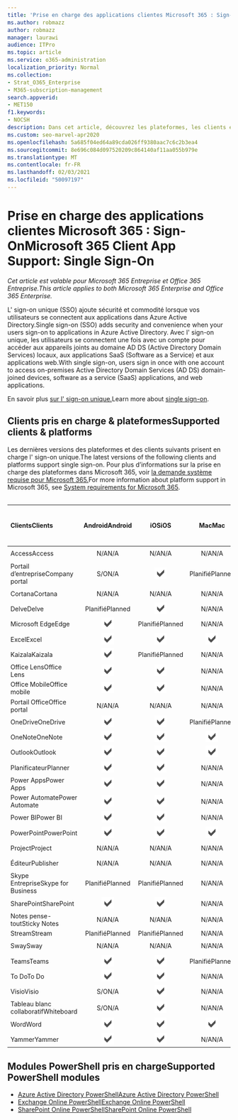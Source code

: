 ```yaml
---
title: 'Prise en charge des applications clientes Microsoft 365 : Sign-On'
ms.author: robmazz
author: robmazz
manager: laurawi
audience: ITPro
ms.topic: article
ms.service: o365-administration
localization_priority: Normal
ms.collection:
- Strat_O365_Enterprise
- M365-subscription-management
search.appverid:
- MET150
f1.keywords:
- NOCSH
description: Dans cet article, découvrez les plateformes, les clients et les modules PowerShell qui la prise en charge de l' sign-on unique pour Microsoft 365.
ms.custom: seo-marvel-apr2020
ms.openlocfilehash: 5a685f04ed64a89cda026ff9380aac7c6c2b3ea4
ms.sourcegitcommit: 8e696c084d097520209c864140af11aa055b979e
ms.translationtype: MT
ms.contentlocale: fr-FR
ms.lasthandoff: 02/03/2021
ms.locfileid: "50097197"
---
```

# <a name="microsoft-365-client-app-support-single-sign-on"></a><span data-ttu-id="76cc2-103">Prise en charge des applications clientes Microsoft 365 : Sign-On</span><span class="sxs-lookup"><span data-stu-id="76cc2-103">Microsoft 365 Client App Support: Single Sign-On</span></span>

<span data-ttu-id="76cc2-104">*Cet article est valable pour Microsoft 365 Entreprise et Office 365 Entreprise.*</span><span class="sxs-lookup"><span data-stu-id="76cc2-104">*This article applies to both Microsoft 365 Enterprise and Office 365 Enterprise.*</span></span>

<span data-ttu-id="76cc2-105">L' sign-on unique (SSO) ajoute sécurité et commodité lorsque vos utilisateurs se connectent aux applications dans Azure Active Directory.</span><span class="sxs-lookup"><span data-stu-id="76cc2-105">Single sign-on (SSO) adds security and convenience when your users sign-on to applications in Azure Active Directory.</span></span> <span data-ttu-id="76cc2-106">Avec l' sign-on unique, les utilisateurs se connectent une fois avec un compte pour accéder aux appareils joints au domaine AD DS (Active Directory Domain Services) locaux, aux applications SaaS (Software as a Service) et aux applications web.</span><span class="sxs-lookup"><span data-stu-id="76cc2-106">With single sign-on, users sign in once with one account to access on-premises Active Directory Domain Services (AD DS) domain-joined devices, software as a service (SaaS) applications, and web applications.</span></span>

<span data-ttu-id="76cc2-107">En savoir plus [sur l' sign-on unique.](/azure/active-directory/manage-apps/what-is-single-sign-on)</span><span class="sxs-lookup"><span data-stu-id="76cc2-107">Learn more about [single sign-on](/azure/active-directory/manage-apps/what-is-single-sign-on).</span></span>

## <a name="supported-clients--platforms"></a><span data-ttu-id="76cc2-108">Clients pris en charge & plateformes</span><span class="sxs-lookup"><span data-stu-id="76cc2-108">Supported clients & platforms</span></span>

<span data-ttu-id="76cc2-109">Les dernières versions des plateformes et des clients suivants prisent en charge l' sign-on unique.</span><span class="sxs-lookup"><span data-stu-id="76cc2-109">The latest versions of the following clients and platforms support single sign-on.</span></span> <span data-ttu-id="76cc2-110">Pour plus d’informations sur la prise en charge des plateformes dans Microsoft 365, voir [la demande système requise pour Microsoft 365.](/microsoft-365/microsoft-365-and-office-resources)</span><span class="sxs-lookup"><span data-stu-id="76cc2-110">For more information about platform support in Microsoft 365, see [System requirements for Microsoft 365](/microsoft-365/microsoft-365-and-office-resources).</span></span>
<br>
<br>

| <span data-ttu-id="76cc2-111">Clients</span><span class="sxs-lookup"><span data-stu-id="76cc2-111">Clients</span></span> | <span data-ttu-id="76cc2-112">Android</span><span class="sxs-lookup"><span data-stu-id="76cc2-112">Android</span></span> | <span data-ttu-id="76cc2-113">iOS</span><span class="sxs-lookup"><span data-stu-id="76cc2-113">iOS</span></span> | <span data-ttu-id="76cc2-114">Mac</span><span class="sxs-lookup"><span data-stu-id="76cc2-114">Mac</span></span>| <span data-ttu-id="76cc2-115">Windows 10</span><span class="sxs-lookup"><span data-stu-id="76cc2-115">Windows 10</span></span> <br> <span data-ttu-id="76cc2-116">Applications modernes</span><span class="sxs-lookup"><span data-stu-id="76cc2-116">Modern Apps</span></span>| <span data-ttu-id="76cc2-117">Windows 10</span><span class="sxs-lookup"><span data-stu-id="76cc2-117">Windows 10</span></span> <br> <span data-ttu-id="76cc2-118">Desktop</span><span class="sxs-lookup"><span data-stu-id="76cc2-118">Desktop</span></span> |
|:---|:---:|:---:|:---:|:---:|:---:|
| <span data-ttu-id="76cc2-119">Access</span><span class="sxs-lookup"><span data-stu-id="76cc2-119">Access</span></span> | <span data-ttu-id="76cc2-120">N/A</span><span class="sxs-lookup"><span data-stu-id="76cc2-120">N/A</span></span> | <span data-ttu-id="76cc2-121">N/A</span><span class="sxs-lookup"><span data-stu-id="76cc2-121">N/A</span></span> | <span data-ttu-id="76cc2-122">N/A</span><span class="sxs-lookup"><span data-stu-id="76cc2-122">N/A</span></span> | <span data-ttu-id="76cc2-123">N/A</span><span class="sxs-lookup"><span data-stu-id="76cc2-123">N/A</span></span> | ![Pris en charge](../media/check-mark.png) |
| <span data-ttu-id="76cc2-125">Portail d’entreprise</span><span class="sxs-lookup"><span data-stu-id="76cc2-125">Company portal</span></span> | <span data-ttu-id="76cc2-126">S/O</span><span class="sxs-lookup"><span data-stu-id="76cc2-126">N/A</span></span> | ![Pris en charge](../media/check-mark.png) | <span data-ttu-id="76cc2-128">Planifié</span><span class="sxs-lookup"><span data-stu-id="76cc2-128">Planned</span></span> | ![Pris en charge](../media/check-mark.png) | <span data-ttu-id="76cc2-130">N/A</span><span class="sxs-lookup"><span data-stu-id="76cc2-130">N/A</span></span> |
| <span data-ttu-id="76cc2-131">Cortana</span><span class="sxs-lookup"><span data-stu-id="76cc2-131">Cortana</span></span> | <span data-ttu-id="76cc2-132">N/A</span><span class="sxs-lookup"><span data-stu-id="76cc2-132">N/A</span></span> | <span data-ttu-id="76cc2-133">N/A</span><span class="sxs-lookup"><span data-stu-id="76cc2-133">N/A</span></span> | <span data-ttu-id="76cc2-134">N/A</span><span class="sxs-lookup"><span data-stu-id="76cc2-134">N/A</span></span> | ![Pris en charge](../media/check-mark.png) | <span data-ttu-id="76cc2-136">N/A</span><span class="sxs-lookup"><span data-stu-id="76cc2-136">N/A</span></span> |
| <span data-ttu-id="76cc2-137">Delve</span><span class="sxs-lookup"><span data-stu-id="76cc2-137">Delve</span></span> | <span data-ttu-id="76cc2-138">Planifié</span><span class="sxs-lookup"><span data-stu-id="76cc2-138">Planned</span></span> | ![Pris en charge](../media/check-mark.png) | <span data-ttu-id="76cc2-140">N/A</span><span class="sxs-lookup"><span data-stu-id="76cc2-140">N/A</span></span> | <span data-ttu-id="76cc2-141">N/A</span><span class="sxs-lookup"><span data-stu-id="76cc2-141">N/A</span></span> | <span data-ttu-id="76cc2-142">N/A</span><span class="sxs-lookup"><span data-stu-id="76cc2-142">N/A</span></span> |
| <span data-ttu-id="76cc2-143">Microsoft Edge</span><span class="sxs-lookup"><span data-stu-id="76cc2-143">Edge</span></span> | ![Pris en charge](../media/check-mark.png) | <span data-ttu-id="76cc2-145">Planifié</span><span class="sxs-lookup"><span data-stu-id="76cc2-145">Planned</span></span> | <span data-ttu-id="76cc2-146">N/A</span><span class="sxs-lookup"><span data-stu-id="76cc2-146">N/A</span></span> | <span data-ttu-id="76cc2-147">N/A</span><span class="sxs-lookup"><span data-stu-id="76cc2-147">N/A</span></span> | ![Pris en charge](../media/check-mark.png) |
| <span data-ttu-id="76cc2-149">Excel</span><span class="sxs-lookup"><span data-stu-id="76cc2-149">Excel</span></span> | ![Pris en charge](../media/check-mark.png) | ![Pris en charge](../media/check-mark.png) | ![Pris en charge](../media/check-mark.png) | ![Pris en charge](../media/check-mark.png) | ![Pris en charge](../media/check-mark.png) |
| <span data-ttu-id="76cc2-155">Kaizala</span><span class="sxs-lookup"><span data-stu-id="76cc2-155">Kaizala</span></span> | ![Pris en charge](../media/check-mark.png) | <span data-ttu-id="76cc2-157">Planifié</span><span class="sxs-lookup"><span data-stu-id="76cc2-157">Planned</span></span> | <span data-ttu-id="76cc2-158">N/A</span><span class="sxs-lookup"><span data-stu-id="76cc2-158">N/A</span></span> | <span data-ttu-id="76cc2-159">N/A</span><span class="sxs-lookup"><span data-stu-id="76cc2-159">N/A</span></span> | <span data-ttu-id="76cc2-160">N/A</span><span class="sxs-lookup"><span data-stu-id="76cc2-160">N/A</span></span> |
| <span data-ttu-id="76cc2-161">Office Lens</span><span class="sxs-lookup"><span data-stu-id="76cc2-161">Office Lens</span></span>| ![Pris en charge](../media/check-mark.png) | ![Pris en charge](../media/check-mark.png) | <span data-ttu-id="76cc2-164">N/A</span><span class="sxs-lookup"><span data-stu-id="76cc2-164">N/A</span></span> | <span data-ttu-id="76cc2-165">N/A</span><span class="sxs-lookup"><span data-stu-id="76cc2-165">N/A</span></span> | <span data-ttu-id="76cc2-166">N/A</span><span class="sxs-lookup"><span data-stu-id="76cc2-166">N/A</span></span> |
| <span data-ttu-id="76cc2-167">Office Mobile</span><span class="sxs-lookup"><span data-stu-id="76cc2-167">Office mobile</span></span> | ![Pris en charge](../media/check-mark.png) | ![Pris en charge](../media/check-mark.png) | <span data-ttu-id="76cc2-170">N/A</span><span class="sxs-lookup"><span data-stu-id="76cc2-170">N/A</span></span> | <span data-ttu-id="76cc2-171">N/A</span><span class="sxs-lookup"><span data-stu-id="76cc2-171">N/A</span></span> | <span data-ttu-id="76cc2-172">N/A</span><span class="sxs-lookup"><span data-stu-id="76cc2-172">N/A</span></span> |
| <span data-ttu-id="76cc2-173">Portail Office</span><span class="sxs-lookup"><span data-stu-id="76cc2-173">Office portal</span></span> | <span data-ttu-id="76cc2-174">N/A</span><span class="sxs-lookup"><span data-stu-id="76cc2-174">N/A</span></span> | <span data-ttu-id="76cc2-175">N/A</span><span class="sxs-lookup"><span data-stu-id="76cc2-175">N/A</span></span> | <span data-ttu-id="76cc2-176">N/A</span><span class="sxs-lookup"><span data-stu-id="76cc2-176">N/A</span></span> | ![Pris en charge](../media/check-mark.png) | <span data-ttu-id="76cc2-178">N/A</span><span class="sxs-lookup"><span data-stu-id="76cc2-178">N/A</span></span> |
| <span data-ttu-id="76cc2-179">OneDrive</span><span class="sxs-lookup"><span data-stu-id="76cc2-179">OneDrive</span></span> | ![Pris en charge](../media/check-mark.png) | ![Pris en charge](../media/check-mark.png) | <span data-ttu-id="76cc2-182">Planifié</span><span class="sxs-lookup"><span data-stu-id="76cc2-182">Planned</span></span> | ![Pris en charge](../media/check-mark.png) | <span data-ttu-id="76cc2-184">Planifié</span><span class="sxs-lookup"><span data-stu-id="76cc2-184">Planned</span></span> |
| <span data-ttu-id="76cc2-185">OneNote</span><span class="sxs-lookup"><span data-stu-id="76cc2-185">OneNote</span></span> | ![Pris en charge](../media/check-mark.png) | ![Pris en charge](../media/check-mark.png) | ![Pris en charge](../media/check-mark.png) | ![Pris en charge](../media/check-mark.png) | <span data-ttu-id="76cc2-190">Planifié</span><span class="sxs-lookup"><span data-stu-id="76cc2-190">Planned</span></span> |
| <span data-ttu-id="76cc2-191">Outlook</span><span class="sxs-lookup"><span data-stu-id="76cc2-191">Outlook</span></span> | ![Pris en charge](../media/check-mark.png) | ![Pris en charge](../media/check-mark.png) | ![Pris en charge](../media/check-mark.png) | <span data-ttu-id="76cc2-195">Planifié</span><span class="sxs-lookup"><span data-stu-id="76cc2-195">Planned</span></span> | ![Pris en charge](../media/check-mark.png) |
| <span data-ttu-id="76cc2-197">Planificateur</span><span class="sxs-lookup"><span data-stu-id="76cc2-197">Planner</span></span> | ![Pris en charge](../media/check-mark.png) | ![Pris en charge](../media/check-mark.png) | <span data-ttu-id="76cc2-200">N/A</span><span class="sxs-lookup"><span data-stu-id="76cc2-200">N/A</span></span> | <span data-ttu-id="76cc2-201">N/A</span><span class="sxs-lookup"><span data-stu-id="76cc2-201">N/A</span></span> | <span data-ttu-id="76cc2-202">N/A</span><span class="sxs-lookup"><span data-stu-id="76cc2-202">N/A</span></span> |
| <span data-ttu-id="76cc2-203">Power Apps</span><span class="sxs-lookup"><span data-stu-id="76cc2-203">Power Apps</span></span> | ![Pris en charge](../media/check-mark.png) | ![Pris en charge](../media/check-mark.png) | <span data-ttu-id="76cc2-206">N/A</span><span class="sxs-lookup"><span data-stu-id="76cc2-206">N/A</span></span> | <span data-ttu-id="76cc2-207">Planifié</span><span class="sxs-lookup"><span data-stu-id="76cc2-207">Planned</span></span> | <span data-ttu-id="76cc2-208">S/O</span><span class="sxs-lookup"><span data-stu-id="76cc2-208">N/A</span></span> |
| <span data-ttu-id="76cc2-209">Power Automate</span><span class="sxs-lookup"><span data-stu-id="76cc2-209">Power Automate</span></span> | ![Pris en charge](../media/check-mark.png) | ![Pris en charge](../media/check-mark.png) | <span data-ttu-id="76cc2-212">N/A</span><span class="sxs-lookup"><span data-stu-id="76cc2-212">N/A</span></span> | <span data-ttu-id="76cc2-213">N/A</span><span class="sxs-lookup"><span data-stu-id="76cc2-213">N/A</span></span> | <span data-ttu-id="76cc2-214">N/A</span><span class="sxs-lookup"><span data-stu-id="76cc2-214">N/A</span></span> |
| <span data-ttu-id="76cc2-215">Power BI</span><span class="sxs-lookup"><span data-stu-id="76cc2-215">Power BI</span></span> | ![Pris en charge](../media/check-mark.png) | ![Pris en charge](../media/check-mark.png) | <span data-ttu-id="76cc2-218">N/A</span><span class="sxs-lookup"><span data-stu-id="76cc2-218">N/A</span></span> | ![Pris en charge](../media/check-mark.png) | <span data-ttu-id="76cc2-220">Planifié</span><span class="sxs-lookup"><span data-stu-id="76cc2-220">Planned</span></span> |
| <span data-ttu-id="76cc2-221">PowerPoint</span><span class="sxs-lookup"><span data-stu-id="76cc2-221">PowerPoint</span></span> | ![Pris en charge](../media/check-mark.png) | ![Pris en charge](../media/check-mark.png) | ![Pris en charge](../media/check-mark.png) | ![Pris en charge](../media/check-mark.png) | ![Pris en charge](../media/check-mark.png) |
| <span data-ttu-id="76cc2-227">Project</span><span class="sxs-lookup"><span data-stu-id="76cc2-227">Project</span></span> | <span data-ttu-id="76cc2-228">N/A</span><span class="sxs-lookup"><span data-stu-id="76cc2-228">N/A</span></span> | <span data-ttu-id="76cc2-229">N/A</span><span class="sxs-lookup"><span data-stu-id="76cc2-229">N/A</span></span> | <span data-ttu-id="76cc2-230">N/A</span><span class="sxs-lookup"><span data-stu-id="76cc2-230">N/A</span></span> | <span data-ttu-id="76cc2-231">N/A</span><span class="sxs-lookup"><span data-stu-id="76cc2-231">N/A</span></span> | ![Pris en charge](../media/check-mark.png) |
| <span data-ttu-id="76cc2-233">Éditeur</span><span class="sxs-lookup"><span data-stu-id="76cc2-233">Publisher</span></span> | <span data-ttu-id="76cc2-234">N/A</span><span class="sxs-lookup"><span data-stu-id="76cc2-234">N/A</span></span> | <span data-ttu-id="76cc2-235">N/A</span><span class="sxs-lookup"><span data-stu-id="76cc2-235">N/A</span></span> | <span data-ttu-id="76cc2-236">N/A</span><span class="sxs-lookup"><span data-stu-id="76cc2-236">N/A</span></span> | <span data-ttu-id="76cc2-237">N/A</span><span class="sxs-lookup"><span data-stu-id="76cc2-237">N/A</span></span> | ![Pris en charge](../media/check-mark.png) |
| <span data-ttu-id="76cc2-239">Skype Entreprise</span><span class="sxs-lookup"><span data-stu-id="76cc2-239">Skype for Business</span></span> | <span data-ttu-id="76cc2-240">Planifié</span><span class="sxs-lookup"><span data-stu-id="76cc2-240">Planned</span></span> | <span data-ttu-id="76cc2-241">Planifié</span><span class="sxs-lookup"><span data-stu-id="76cc2-241">Planned</span></span> | <span data-ttu-id="76cc2-242">N/A</span><span class="sxs-lookup"><span data-stu-id="76cc2-242">N/A</span></span> | <span data-ttu-id="76cc2-243">N/A</span><span class="sxs-lookup"><span data-stu-id="76cc2-243">N/A</span></span> | <span data-ttu-id="76cc2-244">N/A</span><span class="sxs-lookup"><span data-stu-id="76cc2-244">N/A</span></span> |
| <span data-ttu-id="76cc2-245">SharePoint</span><span class="sxs-lookup"><span data-stu-id="76cc2-245">SharePoint</span></span> | ![Pris en charge](../media/check-mark.png) | ![Pris en charge](../media/check-mark.png) | <span data-ttu-id="76cc2-248">N/A</span><span class="sxs-lookup"><span data-stu-id="76cc2-248">N/A</span></span> | <span data-ttu-id="76cc2-249">N/A</span><span class="sxs-lookup"><span data-stu-id="76cc2-249">N/A</span></span> | <span data-ttu-id="76cc2-250">N/A</span><span class="sxs-lookup"><span data-stu-id="76cc2-250">N/A</span></span> |
| <span data-ttu-id="76cc2-251">Notes pense-tout</span><span class="sxs-lookup"><span data-stu-id="76cc2-251">Sticky Notes</span></span> | <span data-ttu-id="76cc2-252">N/A</span><span class="sxs-lookup"><span data-stu-id="76cc2-252">N/A</span></span> | <span data-ttu-id="76cc2-253">N/A</span><span class="sxs-lookup"><span data-stu-id="76cc2-253">N/A</span></span> | <span data-ttu-id="76cc2-254">N/A</span><span class="sxs-lookup"><span data-stu-id="76cc2-254">N/A</span></span> | <span data-ttu-id="76cc2-255">N/A</span><span class="sxs-lookup"><span data-stu-id="76cc2-255">N/A</span></span> | ![Pris en charge](../media/check-mark.png) |
| <span data-ttu-id="76cc2-257">Stream</span><span class="sxs-lookup"><span data-stu-id="76cc2-257">Stream</span></span> | <span data-ttu-id="76cc2-258">Planifié</span><span class="sxs-lookup"><span data-stu-id="76cc2-258">Planned</span></span> | <span data-ttu-id="76cc2-259">Planifié</span><span class="sxs-lookup"><span data-stu-id="76cc2-259">Planned</span></span> | <span data-ttu-id="76cc2-260">N/A</span><span class="sxs-lookup"><span data-stu-id="76cc2-260">N/A</span></span> | <span data-ttu-id="76cc2-261">N/A</span><span class="sxs-lookup"><span data-stu-id="76cc2-261">N/A</span></span> | <span data-ttu-id="76cc2-262">N/A</span><span class="sxs-lookup"><span data-stu-id="76cc2-262">N/A</span></span> |
| <span data-ttu-id="76cc2-263">Sway</span><span class="sxs-lookup"><span data-stu-id="76cc2-263">Sway</span></span> | <span data-ttu-id="76cc2-264">N/A</span><span class="sxs-lookup"><span data-stu-id="76cc2-264">N/A</span></span> | <span data-ttu-id="76cc2-265">N/A</span><span class="sxs-lookup"><span data-stu-id="76cc2-265">N/A</span></span> | <span data-ttu-id="76cc2-266">N/A</span><span class="sxs-lookup"><span data-stu-id="76cc2-266">N/A</span></span> | <span data-ttu-id="76cc2-267">N/A</span><span class="sxs-lookup"><span data-stu-id="76cc2-267">N/A</span></span> | ![Pris en charge](../media/check-mark.png) |
| <span data-ttu-id="76cc2-269">Teams</span><span class="sxs-lookup"><span data-stu-id="76cc2-269">Teams</span></span> | ![Pris en charge](../media/check-mark.png) | ![Pris en charge](../media/check-mark.png) | <span data-ttu-id="76cc2-272">Planifié</span><span class="sxs-lookup"><span data-stu-id="76cc2-272">Planned</span></span> | <span data-ttu-id="76cc2-273">S/O</span><span class="sxs-lookup"><span data-stu-id="76cc2-273">N/A</span></span> | <span data-ttu-id="76cc2-274">Planifié</span><span class="sxs-lookup"><span data-stu-id="76cc2-274">Planned</span></span> |
| <span data-ttu-id="76cc2-275">To Do</span><span class="sxs-lookup"><span data-stu-id="76cc2-275">To Do</span></span> | ![Pris en charge](../media/check-mark.png) | ![Pris en charge](../media/check-mark.png) | <span data-ttu-id="76cc2-278">N/A</span><span class="sxs-lookup"><span data-stu-id="76cc2-278">N/A</span></span> | ![Pris en charge](../media/check-mark.png) | <span data-ttu-id="76cc2-280">N/A</span><span class="sxs-lookup"><span data-stu-id="76cc2-280">N/A</span></span> |
| <span data-ttu-id="76cc2-281">Visio</span><span class="sxs-lookup"><span data-stu-id="76cc2-281">Visio</span></span> | <span data-ttu-id="76cc2-282">S/O</span><span class="sxs-lookup"><span data-stu-id="76cc2-282">N/A</span></span> | ![Pris en charge](../media/check-mark.png) | <span data-ttu-id="76cc2-284">N/A</span><span class="sxs-lookup"><span data-stu-id="76cc2-284">N/A</span></span> | <span data-ttu-id="76cc2-285">N/A</span><span class="sxs-lookup"><span data-stu-id="76cc2-285">N/A</span></span> | ![Pris en charge](../media/check-mark.png) |
| <span data-ttu-id="76cc2-287">Tableau blanc collaboratif</span><span class="sxs-lookup"><span data-stu-id="76cc2-287">Whiteboard</span></span> | <span data-ttu-id="76cc2-288">S/O</span><span class="sxs-lookup"><span data-stu-id="76cc2-288">N/A</span></span> | ![Pris en charge](../media/check-mark.png) | <span data-ttu-id="76cc2-290">N/A</span><span class="sxs-lookup"><span data-stu-id="76cc2-290">N/A</span></span> | ![Pris en charge](../media/check-mark.png) | <span data-ttu-id="76cc2-292">N/A</span><span class="sxs-lookup"><span data-stu-id="76cc2-292">N/A</span></span> |
| <span data-ttu-id="76cc2-293">Word</span><span class="sxs-lookup"><span data-stu-id="76cc2-293">Word</span></span> | ![Pris en charge](../media/check-mark.png) | ![Pris en charge](../media/check-mark.png) | ![Pris en charge](../media/check-mark.png) | ![Pris en charge](../media/check-mark.png) | ![Pris en charge](../media/check-mark.png) |
| <span data-ttu-id="76cc2-299">Yammer</span><span class="sxs-lookup"><span data-stu-id="76cc2-299">Yammer</span></span> | ![Pris en charge](../media/check-mark.png) | ![Pris en charge](../media/check-mark.png) | <span data-ttu-id="76cc2-302">N/A</span><span class="sxs-lookup"><span data-stu-id="76cc2-302">N/A</span></span> | <span data-ttu-id="76cc2-303">N/A</span><span class="sxs-lookup"><span data-stu-id="76cc2-303">N/A</span></span> | <span data-ttu-id="76cc2-304">Planifié</span><span class="sxs-lookup"><span data-stu-id="76cc2-304">Planned</span></span> |

## <a name="supported-powershell-modules"></a><span data-ttu-id="76cc2-305">Modules PowerShell pris en charge</span><span class="sxs-lookup"><span data-stu-id="76cc2-305">Supported PowerShell modules</span></span>

- [<span data-ttu-id="76cc2-306">Azure Active Directory PowerShell</span><span class="sxs-lookup"><span data-stu-id="76cc2-306">Azure Active Directory PowerShell</span></span>](/powershell/azure/active-directory/overview?view=azureadps-2.0)
- [<span data-ttu-id="76cc2-307">Exchange Online PowerShell</span><span class="sxs-lookup"><span data-stu-id="76cc2-307">Exchange Online PowerShell</span></span>](/powershell/exchange/exchange-online-powershell)
- [<span data-ttu-id="76cc2-308">SharePoint Online PowerShell</span><span class="sxs-lookup"><span data-stu-id="76cc2-308">SharePoint Online PowerShell</span></span>](/powershell/sharepoint/sharepoint-online/connect-sharepoint-online)
